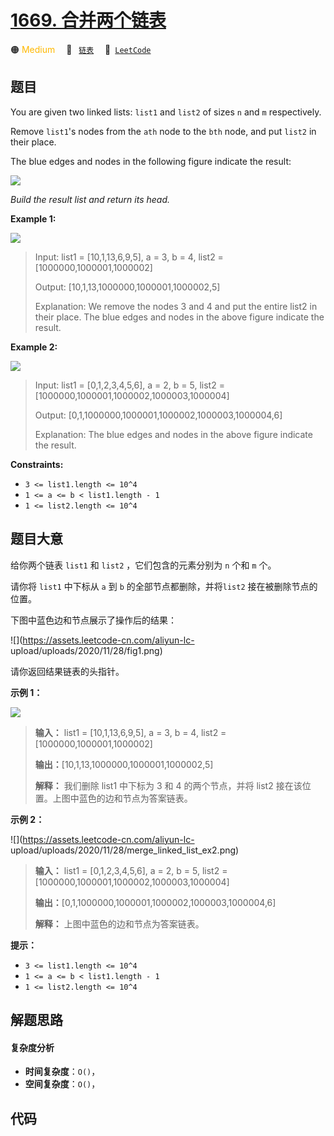 # [1669. 合并两个链表](https://leetcode.com/problems/merge-in-between-linked-lists)

🟠 <font color=#ffb800>Medium</font>&emsp; 🔖&ensp; [`链表`](/outline/tag/linked-list.md)&emsp; 🔗&ensp;[`LeetCode`](https://leetcode.com/problems/merge-in-between-linked-lists)

## 题目

You are given two linked lists: `list1` and `list2` of sizes `n` and `m`
respectively.

Remove `list1`'s nodes from the `ath` node to the `bth` node, and put `list2`
in their place.

The blue edges and nodes in the following figure indicate the result:

![](https://assets.leetcode.com/uploads/2020/11/05/fig1.png)

_Build the result list and return its head._



**Example 1:**

![](https://assets.leetcode.com/uploads/2024/03/01/ll.png)

> Input: list1 = [10,1,13,6,9,5], a = 3, b = 4, list2 = [1000000,1000001,1000002]
> 
> Output: [10,1,13,1000000,1000001,1000002,5]
> 
> Explanation: We remove the nodes 3 and 4 and put the entire list2 in their place. The blue edges and nodes in the above figure indicate the result.

**Example 2:**

![](https://assets.leetcode.com/uploads/2020/11/05/merge_linked_list_ex2.png)

> Input: list1 = [0,1,2,3,4,5,6], a = 2, b = 5, list2 = [1000000,1000001,1000002,1000003,1000004]
> 
> Output: [0,1,1000000,1000001,1000002,1000003,1000004,6]
> 
> Explanation: The blue edges and nodes in the above figure indicate the result.

**Constraints:**

  * `3 <= list1.length <= 10^4`
  * `1 <= a <= b < list1.length - 1`
  * `1 <= list2.length <= 10^4`


## 题目大意

给你两个链表 `list1` 和 `list2` ，它们包含的元素分别为 `n` 个和 `m` 个。

请你将 `list1` 中下标从 `a` 到 `b` 的全部节点都删除，并将`list2` 接在被删除节点的位置。

下图中蓝色边和节点展示了操作后的结果：

![](https://assets.leetcode-cn.com/aliyun-lc-
upload/uploads/2020/11/28/fig1.png)

请你返回结果链表的头指针。



**示例 1：**

![](https://pic.leetcode.cn/1709608717-NVGojm-image.png)

> 
> 
> 
> 
> 
> **输入：** list1 = [10,1,13,6,9,5], a = 3, b = 4, list2 = [1000000,1000001,1000002]
> 
> **输出：**[10,1,13,1000000,1000001,1000002,5]
> 
> **解释：** 我们删除 list1 中下标为 3 和 4 的两个节点，并将 list2 接在该位置。上图中蓝色的边和节点为答案链表。
> 
> 

**示例 2：**

![](https://assets.leetcode-cn.com/aliyun-lc-
upload/uploads/2020/11/28/merge_linked_list_ex2.png)

> 
> 
> 
> 
> 
> **输入：** list1 = [0,1,2,3,4,5,6], a = 2, b = 5, list2 = [1000000,1000001,1000002,1000003,1000004]
> 
> **输出：**[0,1,1000000,1000001,1000002,1000003,1000004,6]
> 
> **解释：** 上图中蓝色的边和节点为答案链表。
> 
> 



**提示：**

  * `3 <= list1.length <= 10^4`
  * `1 <= a <= b < list1.length - 1`
  * `1 <= list2.length <= 10^4`


## 解题思路

#### 复杂度分析

- **时间复杂度**：`O()`，
- **空间复杂度**：`O()`，

## 代码

```javascript

```